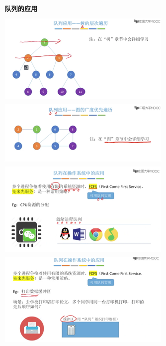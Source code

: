 ## 队列的应用

![bc9acbf397704ee5532a35dd903aa170.png](attachments/bc9acbf397704ee5532a35dd903aa170.png)

![482cadb3c349059ff0e4e14bfee3b7c9.png](attachments/482cadb3c349059ff0e4e14bfee3b7c9.png)

![f3b16a24ed0848b386f7eaac18e20f9b.png](attachments/f3b16a24ed0848b386f7eaac18e20f9b.png)

![dc8c0096d3a92f46fd32e06d567fe1ab.png](attachments/dc8c0096d3a92f46fd32e06d567fe1ab.png)
